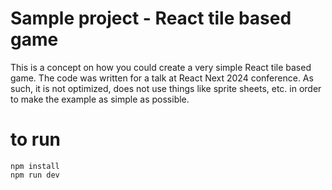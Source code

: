 # Sample project - React tile based game

This is a concept on how you could create a very simple React tile based game.
The code was written for a talk at React Next 2024 conference.
As such, it is not optimized, does not use things like sprite sheets, etc. in order to make the example as simple as possible.

# to run
    npm install
    npm run dev



